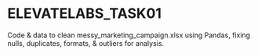 # ELEVATELABS_TASK01
Code &amp; data to clean messy_marketing_campaign.xlsx using Pandas, fixing nulls, duplicates, formats, &amp; outliers for analysis.
